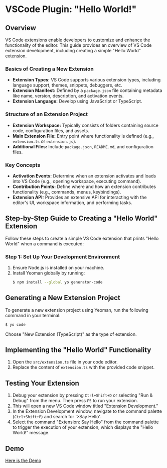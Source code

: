 # VSCode Plugin: "Hello World!"

## Overview

VS Code extensions enable developers to customize and enhance the functionality of the editor. This guide provides an overview of VS Code extension development, including creating a simple "Hello World" extension.

### Basics of Creating a New Extension

- **Extension Types:** VS Code supports various extension types, including language support, themes, snippets, debuggers, etc.
- **Extension Manifest:** Defined by a `package.json` file containing metadata like name, version, description, and activation events.
- **Extension Language:** Develop using JavaScript or TypeScript.

### Structure of an Extension Project

- **Extension Workspace:** Typically consists of folders containing source code, configuration files, and assets.
- **Main Extension File:** Entry point where functionality is defined (e.g., `extension.ts` or `extension.js`).
- **Additional Files:** Include `package.json`, `README.md`, and configuration files.

### Key Concepts

- **Activation Events:** Determine when an extension activates and loads into VS Code (e.g., opening workspace, executing command).
- **Contribution Points:** Define where and how an extension contributes functionality (e.g., commands, menus, keybindings).
- **Extension API:** Provides an extensive API for interacting with the editor's UI, workspace information, and performing tasks.

## Step-by-Step Guide to Creating a "Hello World" Extension

Follow these steps to create a simple VS Code extension that prints "Hello World" when a command is executed:

### Step 1: Set Up Your Development Environment

1. Ensure Node.js is installed on your machine.
2. Install Yeoman globally by running:
   ```bash
   $ npm install --global yo generator-code
## Generating a New Extension Project

To generate a new extension project using Yeoman, run the following command in your terminal:

```bash
$ yo code
```

Choose "New Extension (TypeScript)" as the type of extension.

## Implementing the "Hello World" Functionality

1. Open the `src/extension.ts` file in your code editor.
2. Replace the content of `extension.ts` with the provided code snippet.

## Testing Your Extension

1. Debug your extension by pressing `Ctrl+Shift+D` or selecting "Run & Debug" from the menu. Then press `F5` to run your extension.
2. This will open a new VS Code window titled "Extension Development."
3. In the Extension Development window, navigate to the command palette (`Ctrl+Shift+P`) and search for ‘>Say Hello’.
4. Select the command "Extension: Say Hello" from the command palette to trigger the execution of your extension, which displays the "Hello World!" message.

## Demo

[Here is the Demo](https://drive.google.com/file/d/1Tn65bYPPfZZ4xpmzBb4zXSrR7_9vvIL1/view?usp=sharing)
